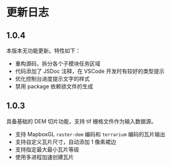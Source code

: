# 更新日志

## 1.0.4

本版本无功能更新。特性如下：

- 重构源码，拆分各个子模块任务区域
- 代码添加了 JSDoc 注释，在 VSCode 开发时有较好的类型提示
- 优化控制台进度提示文字的样式
- 禁用 package 依赖锁文件的生成

## 1.0.3

具备基础的 DEM 切片功能，支持 tif 栅格文件作为输入数据源。

- 支持 MapboxGL `raster-dem` 编码和 `terrarium` 编码的瓦片输出
- 支持自定义瓦片尺寸，自动添加 1 像素裙边
- 支持指定最大最小瓦片等级
- 使用多进程加速创建瓦片
